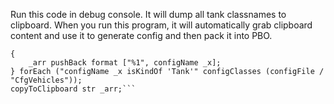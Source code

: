 Run this code in debug console. It will dump all tank classnames to clipboard. When you run this program, it will automatically grab clipboard content and use it to generate config and then pack it into PBO.

```_arr = [];
{
    _arr pushBack format ["%1", configName _x];
} forEach ("configName _x isKindOf 'Tank'" configClasses (configFile / "CfgVehicles"));
copyToClipboard str _arr;```